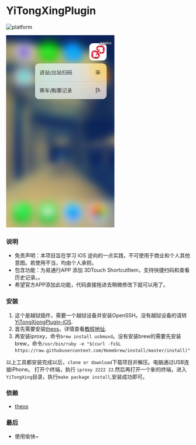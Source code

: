# YiTongXingPlugin
![platform](https://img.shields.io/badge/platform-ios-lightgrey.svg)

<img src="./Other/Screenshots/image.png" width="296" height="526"/>

### 说明
* 免责声明：本项目旨在学习 iOS 逆向的一点实践，不可使用于商业和个人其他意图。若使用不当，均由个人承担。
* 包含功能：为易通行APP 添加 3DTouch ShortcutItem，支持快捷扫码和查看历史记录。。
* 希望官方APP添加此功能，代码直接拖进去稍微修改下就可以用了。

### 安装

 1. 这个是越狱插件，需要一个越狱设备并安装OpenSSH。没有越狱设备的请转[YiTongXiongPlugin-iOS](https://github.com/CodeTips/YiTongXiongPlugin-iOS).
 2. 首先需要安装[theos](https://github.com/theos/theos)，详情查看[教程地址](https://codetips.net/2018/06/09/%E9%80%86%E5%90%91%E5%BC%80%E5%8F%91-iOS%E8%B6%8A%E7%8B%B1%E5%BC%80%E5%8F%91%EF%BC%88%E4%B8%80%EF%BC%89/).
 3. 再安装iproxy，命令`brew install
    usbmuxd`。没有安装brew的需要先安装brew，命令`/usr/bin/ruby -e "$(curl -fsSL
    https://raw.githubusercontent.com/Homebrew/install/master/install)"`

以上工具都安装完成以后，`clone or download`下载项目并解压。电脑通过USB连接iPhone。 打开个终端，执行 `iproxy 2222 22`.然后再打开一个新的终端，进入`YiTongXing`目录，执行`make package install`,安装成功即可。

### 依赖

* [theos](https://github.com/theos/theos)

### 最后
* 使用愉快~